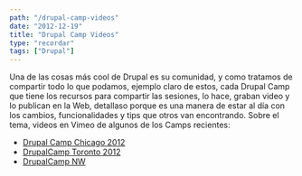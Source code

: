 ```yaml
---
path: "/drupal-camp-videos"
date: "2012-12-19"
title: "Drupal Camp Videos"
type: "recordar"
tags: ["Drupal"]
---
```


Una de las cosas más cool de Drupal es su comunidad, y como tratamos de compartir todo lo que podamos, ejemplo claro de estos, cada Drupal Camp que tiene los recursos para compartir las sesiones, lo hace, graban video y lo publican en la Web, detallaso porque es una manera de estar al día con los cambios, funcionalidades y tips que otros van encontrando. Sobre el tema, videos en Vimeo de algunos de los Camps recientes:

- [Drupal Camp Chicago 2012](https://vimeo.com/cdmug/videos)
- [DrupalCamp Toronto 2012](https://vimeo.com/drupalcamptoronto/videos)
- [DrupalCamp NW](https://vimeo.com/user14852728/videos)
